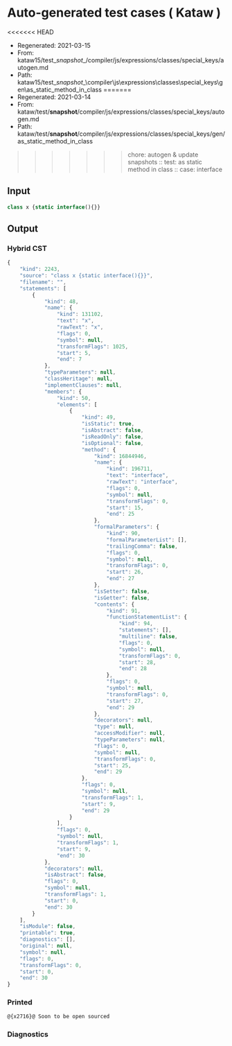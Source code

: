 # Auto-generated test cases ( Kataw )
<<<<<<< HEAD
- Regenerated: 2021-03-15
- From: kataw15/test\__snapshot__/compiler/js/expressions/classes/special_keys/autogen.md
- Path: kataw15/test\__snapshot__\compiler\js\expressions\classes\special_keys\gen\as_static_method_in_class
=======
- Regenerated: 2021-03-14
- From: kataw/test/__snapshot__/compiler/js/expressions/classes/special_keys/autogen.md
- Path: kataw/test/__snapshot__/compiler/js/expressions/classes/special_keys/gen/as_static_method_in_class
>>>>>>> chore: autogen & update snapshots
> :: test: as static method in class
> :: case: interface
## Input

`````js
class x {static interface(){}}
`````

## Output

### Hybrid CST

```javascript
{
    "kind": 2243,
    "source": "class x {static interface(){}}",
    "filename": "",
    "statements": [
        {
            "kind": 48,
            "name": {
                "kind": 131102,
                "text": "x",
                "rawText": "x",
                "flags": 0,
                "symbol": null,
                "transformFlags": 1025,
                "start": 5,
                "end": 7
            },
            "typeParameters": null,
            "classHeritage": null,
            "implementClauses": null,
            "members": {
                "kind": 50,
                "elements": [
                    {
                        "kind": 49,
                        "isStatic": true,
                        "isAbstract": false,
                        "isReadOnly": false,
                        "isOptional": false,
                        "method": {
                            "kind": 16844946,
                            "name": {
                                "kind": 196711,
                                "text": "interface",
                                "rawText": "interface",
                                "flags": 0,
                                "symbol": null,
                                "transformFlags": 0,
                                "start": 15,
                                "end": 25
                            },
                            "formalParameters": {
                                "kind": 90,
                                "formalParameterList": [],
                                "trailingComma": false,
                                "flags": 0,
                                "symbol": null,
                                "transformFlags": 0,
                                "start": 26,
                                "end": 27
                            },
                            "isSetter": false,
                            "isGetter": false,
                            "contents": {
                                "kind": 91,
                                "functionStatementList": {
                                    "kind": 94,
                                    "statements": [],
                                    "multiline": false,
                                    "flags": 0,
                                    "symbol": null,
                                    "transformFlags": 0,
                                    "start": 28,
                                    "end": 28
                                },
                                "flags": 0,
                                "symbol": null,
                                "transformFlags": 0,
                                "start": 27,
                                "end": 29
                            },
                            "decorators": null,
                            "type": null,
                            "accessModifier": null,
                            "typeParameters": null,
                            "flags": 0,
                            "symbol": null,
                            "transformFlags": 0,
                            "start": 25,
                            "end": 29
                        },
                        "flags": 0,
                        "symbol": null,
                        "transformFlags": 1,
                        "start": 9,
                        "end": 29
                    }
                ],
                "flags": 0,
                "symbol": null,
                "transformFlags": 1,
                "start": 9,
                "end": 30
            },
            "decorators": null,
            "isAbstract": false,
            "flags": 0,
            "symbol": null,
            "transformFlags": 1,
            "start": 0,
            "end": 30
        }
    ],
    "isModule": false,
    "printable": true,
    "diagnostics": [],
    "original": null,
    "symbol": null,
    "flags": 0,
    "transformFlags": 0,
    "start": 0,
    "end": 30
}
```

### Printed

```javascript
@{x2716}@ Soon to be open sourced
```

### Diagnostics

```javascript

```

